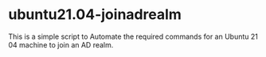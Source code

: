 # ubuntu21.04-joinadrealm

This is a simple script to Automate the required commands for an Ubuntu 21 04 machine to join an AD realm.
